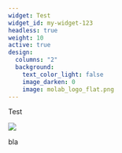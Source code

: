 ```yaml
---
widget: Test
widget_id: my-widget-123
headless: true
weight: 10
active: true
design:
  columns: "2"
  background:
    text_color_light: false
    image_darken: 0
    image: molab_logo_flat.png
---
```

Test

![](molab_logo_flat.png)

bla